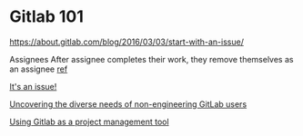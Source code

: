 # Gitlab 101
https://about.gitlab.com/blog/2016/03/03/start-with-an-issue/

Assignees
After assignee completes their work, they remove themselves as an assignee [ref](https://docs.gitlab.com/ee/user/project/issues/multiple_assignees_for_issues.html)

[It's an issue!](https://about.gitlab.com/blog/2019/08/02/gitlab-for-the-non-technical/#its-an-issue)

[Uncovering the diverse needs of non-engineering GitLab users](https://about.gitlab.com/blog/2020/10/26/how-non-engineers-experience-gitlab/)

[Using Gitlab as a project management tool](https://www.youtube.com/watch?v=bCDmxG4IIXA)
